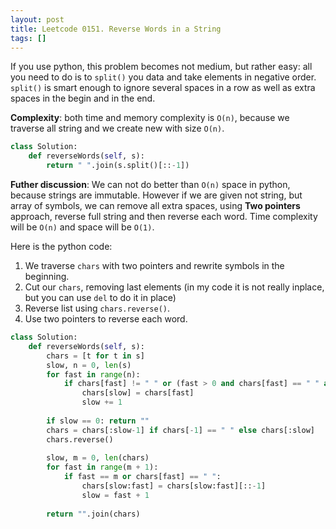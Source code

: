 ```yaml
---
layout: post
title: Leetcode 0151. Reverse Words in a String
tags: []
---
```


If you use python, this problem becomes not medium, but rather easy: all you need to do is to `split()` you data and take elements in negative order. `split()` is smart enough to ignore several spaces in a row as well as extra spaces in the begin and in the end.

**Complexity**: both time and memory complexity is `O(n)`, because we traverse all string and we create new with size `O(n)`.

```python
class Solution:
    def reverseWords(self, s):
        return " ".join(s.split()[::-1]) 
```

**Futher discussion**:  We can not do better than `O(n)` space in python, because strings are immutable. However if we are given not string, but array of symbols, we can remove all extra spaces, using **Two pointers** approach, reverse full string and then reverse each word. Time complexity will be `O(n)` and space will be `O(1)`.

Here is the python code:
1. We traverse `chars` with two pointers and rewrite symbols in the beginning.
2. Cut our `chars`, removing last elements (in my code it is not really inplace, but you can use `del` to do it in place)
3. Reverse list using `chars.reverse()`.
4. Use two pointers to reverse each word.

```python
class Solution:
    def reverseWords(self, s):       
        chars = [t for t in s]
        slow, n = 0, len(s)
        for fast in range(n):
            if chars[fast] != " " or (fast > 0 and chars[fast] == " " and chars[fast-1] != " "):
                chars[slow] = chars[fast]
                slow += 1
                
        if slow == 0: return ""       
        chars = chars[:slow-1] if chars[-1] == " " else chars[:slow]
        chars.reverse()
        
        slow, m = 0, len(chars)
        for fast in range(m + 1):
            if fast == m or chars[fast] == " ":
                chars[slow:fast] = chars[slow:fast][::-1]
                slow = fast + 1
                
        return "".join(chars)
```
